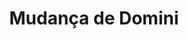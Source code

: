 ---
layout: post
title: Mudança de Domini
categories: serveis
description: "Servei de gestió DNS i mudança de dominis del servidor actual cap al nostre."
# price: 25 €/any + iva
---